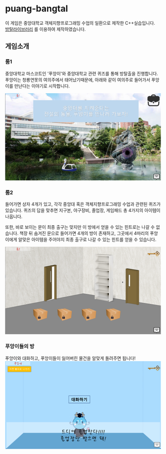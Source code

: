 # puang-bangtal
이 게임은 중앙대학교 객체지향프로그래밍 수업의 일환으로 제작한 C++실습입니다.  
[방탈라이브러리](https://cafe.naver.com/bangtal) 를 이용하여 제작하였습니다.


## 게임소개
### 룸1
중앙대학교 마스코트인 '푸앙이'와 중앙대학교 관련 퀴즈를 통해 방탈출을 진행합니다.   
푸앙이는 청룡연못의 여의주에서 태어났기때문에, 아래와 같이 여의주로 들어가서 푸앙이를 만난다는 이야기로 시작합니다.  

![화면-1](description/화면-1.png)

### 룸2
들어가면 상자 4개가 있고, 각각 중앙대 혹은 객체지향프로그래밍 수업과 관련된 퀴즈가 있습니다.
퀴즈의 답을 맞추면 지구본, 야구장비, 졸업장, 게임패드 총 4가지의 아이템이 나옵니다.  

또한, 바로 보이는 문이 최종 출구는 맞지만 이 방에서 얻을 수 있는 힌트로는 나갈 수 없습니다.
책장 뒤 숨겨진 문으로 들어가면 4개의 방이 존재하고, 그곳에서 4마리의 푸앙이에게 알맞은 아이템을 주어야지
최종 출구로 나갈 수 있는 힌트를 얻을 수 있습니다.

![화면-2](description/화면-2.png)

### 푸앙이들의 방
푸앙이와 대화하고, 푸앙이들이 잃어버린 물건을 알맞게 돌려주면 됩니다!
![화면-3](description/화면-3.png)
